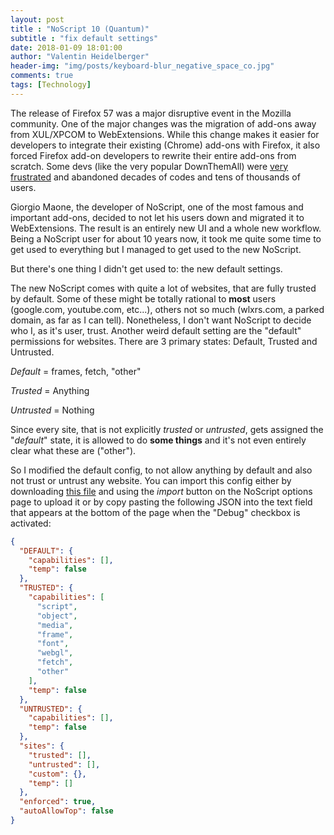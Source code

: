```yaml
---
layout: post
title : "NoScript 10 (Quantum)"
subtitle : "fix default settings"
date: 2018-01-09 18:01:00
author: "Valentin Heidelberger"
header-img: "img/posts/keyboard-blur_negative_space_co.jpg"
comments: true
tags: [Technology]
---
```

The release of Firefox 57 was a major disruptive event in the Mozilla community. One of the major changes was the migration of add-ons away from XUL/XPCOM to WebExtensions. While this change makes it easier for developers to integrate their existing (Chrome) add-ons with Firefox, it also forced Firefox add-on developers to rewrite their entire add-ons from scratch. Some devs (like the very popular DownThemAll) were [very frustrated](https://www.downthemall.net/re-downthemall-and-webextensions-or-why-why-i-am-done-with-mozilla/) and abandoned decades of codes and tens of thousands of users.

Giorgio Maone, the developer of NoScript, one of the most famous and important add-ons, decided to not let his users down and migrated it to WebExtensions. The result is an entirely new UI and a whole new workflow. Being a NoScript user for about 10 years now, it took me quite some time to get used to everything but I managed to get used to the new NoScript. 

But there's one thing I didn't get used to: the new default settings.

The new NoScript comes with quite a lot of websites, that are fully trusted by default. Some of these might be totally rational to **most** users (google.com, youtube.com, etc...), others not so much (wlxrs.com, a parked domain, as far as I can tell). Nonetheless, I don't want NoScript to decide who I, as it's user, trust.
Another weird default setting are the "default" permissions for websites. There are 3 primary states: Default, Trusted and Untrusted.

*Default* = frames, fetch, "other"

*Trusted* = Anything

*Untrusted* = Nothing

Since every site, that is not explicitly *trusted* or *untrusted*, gets assigned the "*default*" state, it is allowed to do **some things** and it's not even entirely clear what these are ("other").

So I modified the default config, to not allow anything by default and also not trust or untrust any website. You can import this config either by downloading [this file](/attachments/noscript_clean_config.txt) and using the *import* button on the NoScript options page to upload it or by copy pasting the following JSON into the text field that appears at the bottom of the page when the "Debug" checkbox is activated:

```JSON
{
  "DEFAULT": {
    "capabilities": [],
    "temp": false
  },
  "TRUSTED": {
    "capabilities": [
      "script",
      "object",
      "media",
      "frame",
      "font",
      "webgl",
      "fetch",
      "other"
    ],
    "temp": false
  },
  "UNTRUSTED": {
    "capabilities": [],
    "temp": false
  },
  "sites": {
    "trusted": [],
    "untrusted": [],
    "custom": {},
    "temp": []
  },
  "enforced": true,
  "autoAllowTop": false
}
```
